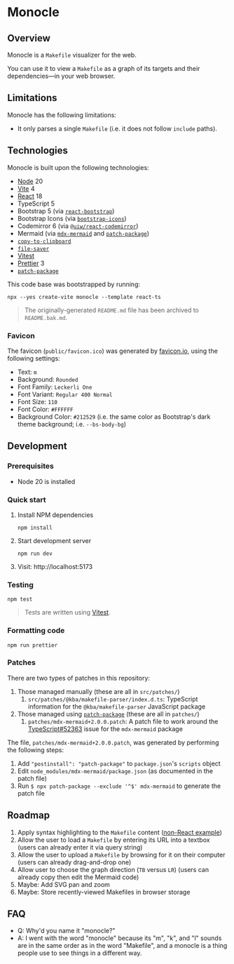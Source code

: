 # Monocle

## Overview

Monocle is a `Makefile` visualizer for the web.

You can use it to view a `Makefile` as a graph of its targets and their dependencies—in your web browser.

## Limitations

Monocle has the following limitations:
- It only parses a single `Makefile` (i.e. it does not follow `include` paths).

## Technologies

Monocle is built upon the following technologies:
- [Node](https://nodejs.org/en/download) 20
- [Vite](https://vitejs.dev/) 4
- [React](https://react.dev/) 18
- TypeScript 5
- Bootstrap 5 (via [`react-bootstrap`](https://react-bootstrap.netlify.app/))
- Bootstrap Icons (via [`bootstrap-icons`](https://icons.getbootstrap.com/))
- Codemirror 6 (via [`@uiw/react-codemirror`](https://uiwjs.github.io/react-codemirror/))
- Mermaid (via [`mdx-mermaid`](https://sjwall.github.io/mdx-mermaid/) and [`patch-package`](https://github.com/ds300/patch-package))
- [`copy-to-clipboard`](https://www.npmjs.com/package/copy-to-clipboard)
- [`file-saver`](https://www.npmjs.com/package/file-saver)
- [Vitest](https://vitest.dev/)
- [Prettier](https://prettier.io/) 3
- [`patch-package`](https://www.npmjs.com/package/patch-package)

This code base was bootstrapped by running:
```shell
npx --yes create-vite monocle --template react-ts
```
> The originally-generated `README.md` file has been archived to `README.bak.md`.

### Favicon

The favicon (`public/favicon.ico`) was generated by [favicon.io](https://favicon.io/favicon-generator/), using the following settings:
- Text: `m`
- Background: `Rounded`
- Font Family: `Leckerli One`
- Font Variant: `Regular 400 Normal`
- Font Size: `110`
- Font Color: `#FFFFFF`
- Background Color: `#212529` (i.e. the same color as Bootstrap's dark theme background; i.e. `--bs-body-bg`)

## Development

### Prerequisites

- Node 20 is installed

### Quick start

1. Install NPM dependencies
   ```shell
   npm install
   ```
2. Start development server
   ```shell
   npm run dev
   ```
3. Visit: http://localhost:5173

### Testing

```shell
npm test
```
> Tests are written using [Vitest](https://vitest.dev/).

### Formatting code

```shell
npm run prettier
```

### Patches

There are two types of patches in this repository:

1. Those managed manually (these are all in `src/patches/`)
   1. `src/patches/@kba/makefile-parser/index.d.ts`: TypeScript information for the `@kba/makefile-parser` JavaScript package
2. Those managed using [`patch-package`](https://github.com/ds300/patch-package) (these are all in `patches/`)
   1. `patches/mdx-mermaid+2.0.0.patch`: A patch file to work around the [TypeScript#52363](https://github.com/microsoft/TypeScript/issues/52363) issue for the `mdx-mermaid` package

The file, `patches/mdx-mermaid+2.0.0.patch`, was generated by performing the following steps:
1. Add `"postinstall": "patch-package"` to `package.json`'s `scripts` object
2. Edit `node_modules/mdx-mermaid/package.json` (as documented in the patch file)
3. Run `$ npx patch-package --exclude '^$' mdx-mermaid` to generate the patch file

## Roadmap

1. Apply syntax highlighting to the `Makefile` content ([non-React example](https://github.com/V-Lor/codemirror-mode-makefile/blob/master/example/index.html))
2. Allow the user to load a `Makefile` by entering its URL into a textbox (users can already enter it via query string)
3. Allow the user to upload a `Makefile` by browsing for it on their computer (users can already drag-and-drop one)
4. Allow user to choose the graph direction (`TB` versus `LR`) (users can already copy then edit the Mermaid code)
5. Maybe: Add SVG pan and zoom
6. Maybe: Store recently-viewed Makefiles in browser storage

## FAQ

- Q: Why'd you name it "monocle?"
- A: I went with the word "monocle" because its "m", "k", and "l" sounds are in the same order as in the word "Makefile", and a monocle is a thing people use to see things in a different way.